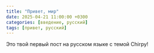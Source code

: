 ```yaml
---
title: "Привет, мир"
date: 2025-04-21 11:00:00 +0300
categories: [введение, русский]
tags: [привет, русский]
---
```


Это твой первый пост на русском языке с темой Chirpy!